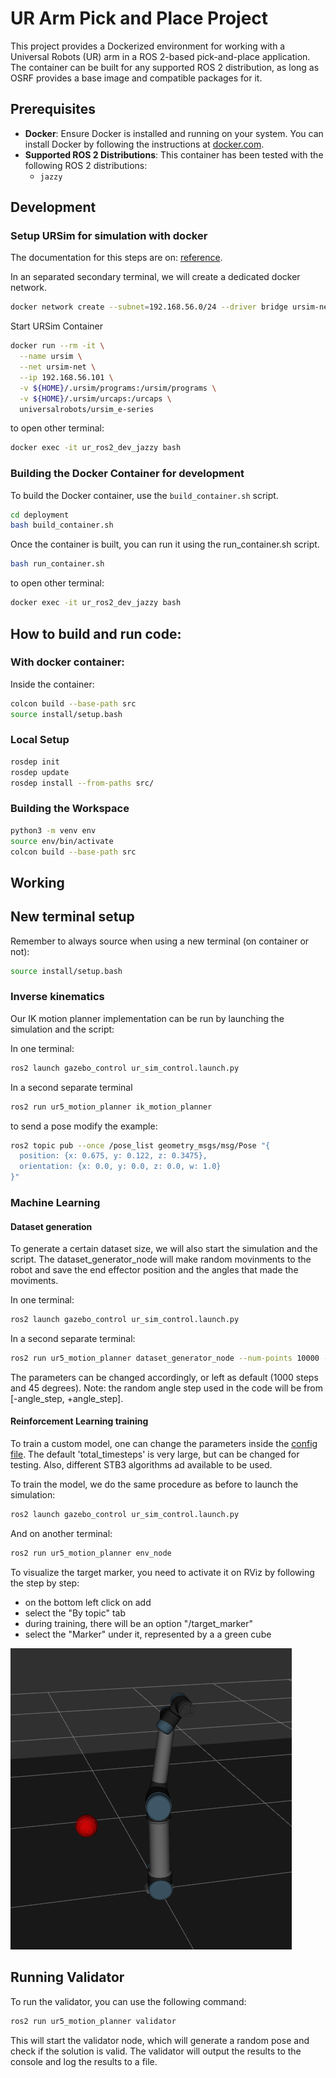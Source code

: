 # UR Arm Pick and Place Project

This project provides a Dockerized environment for working with a Universal Robots (UR) arm in a ROS 2-based pick-and-place application. The container can be built for any supported ROS 2 distribution, as long as OSRF provides a base image and compatible packages for it.

## Prerequisites

- **Docker**: Ensure Docker is installed and running on your system. You can install Docker by following the instructions at [docker.com](https://www.docker.com/).
- **Supported ROS 2 Distributions**: This container has been tested with the following ROS 2 distributions:
  - `jazzy`

## Development
### Setup URSim for simulation with docker

The documentation for this steps are on: [reference](https://docs.universal-robots.com/Universal_Robots_ROS2_Documentation/doc/ur_client_library/doc/setup/ursim_docker.html).

In an separated secondary terminal, we will create a dedicated docker network.
```bash
docker network create --subnet=192.168.56.0/24 --driver bridge ursim-net
```

Start URSim Container
```bash
docker run --rm -it \
  --name ursim \
  --net ursim-net \
  --ip 192.168.56.101 \
  -v ${HOME}/.ursim/programs:/ursim/programs \
  -v ${HOME}/.ursim/urcaps:/urcaps \
  universalrobots/ursim_e-series
```

to open other terminal:
```bash
docker exec -it ur_ros2_dev_jazzy bash
```

### Building the Docker Container for development

To build the Docker container, use the `build_container.sh` script.

```bash
cd deployment
bash build_container.sh
```

Once the container is built, you can run it using the run_container.sh script.

```bash
bash run_container.sh
```

to open other terminal:
```bash
docker exec -it ur_ros2_dev_jazzy bash
```

## How to build and run code:

### With docker container:

Inside the container:

```bash
colcon build --base-path src
source install/setup.bash 
```

### Local Setup

```bash
rosdep init
rosdep update
rosdep install --from-paths src/
```

### Building the Workspace

```bash
python3 -m venv env
source env/bin/activate
colcon build --base-path src
```

## Working

## New terminal setup
Remember to always source when using a new terminal (on container or not):

```bash
source install/setup.bash 
```

### Inverse kinematics
Our IK motion planner implementation can be run by launching the simulation and the script:

In one terminal:
```bash
ros2 launch gazebo_control ur_sim_control.launch.py
```

In a second separate terminal
```bash
ros2 run ur5_motion_planner ik_motion_planner
```

to send a pose modify the example:
```bash
ros2 topic pub --once /pose_list geometry_msgs/msg/Pose "{
  position: {x: 0.675, y: 0.122, z: 0.3475},
  orientation: {x: 0.0, y: 0.0, z: 0.0, w: 1.0}
}"
```

### Machine Learning
#### Dataset generation

To generate a certain dataset size, we will also start the simulation and the script. The dataset_generator_node will make random movinments to the robot and save the end effector position and the angles that made the moviments.

In one terminal:
```bash
ros2 launch gazebo_control ur_sim_control.launch.py
```

In a second separate terminal:
```bash
ros2 run ur5_motion_planner dataset_generator_node --num-points 10000 --angle-step 45
```
The parameters can be changed accordingly, or left as default (1000 steps and 45 degrees).
Note: the random angle step used in the code will be from [-angle_step, +angle_step].

#### Reinforcement Learning training

To train a custom model, one can change the parameters inside the [config file](src/ur5_motion_planner/config/rl_config.yaml). The default 'total_timesteps' is very large, but can be changed for testing. Also, different STB3 algorithms ad available to be used.

To train the model, we do the same procedure as before to launch the simulation:
```bash
ros2 launch gazebo_control ur_sim_control.launch.py
```

And on another terminal:
```bash
ros2 run ur5_motion_planner env_node
```

To visualize the target marker, you need to activate it on RViz by following the step by step:
- on the bottom left click on add
- select the "By topic" tab
- during training, there will be an option "/target_marker"
- select the "Marker" under it, represented by a a green cube

![Robot training with marker](docs/images/robot_training_with_marker.png)


## Running Validator

To run the validator, you can use the following command:

```bash
ros2 run ur5_motion_planner validator
```

This will start the validator node, which will generate a random pose and check if the solution is valid. The validator will output the results to the console and log the results to a file.
